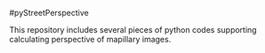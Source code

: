 #pyStreetPerspective

This repository includes several pieces of python codes supporting calculating perspective of mapillary images.

